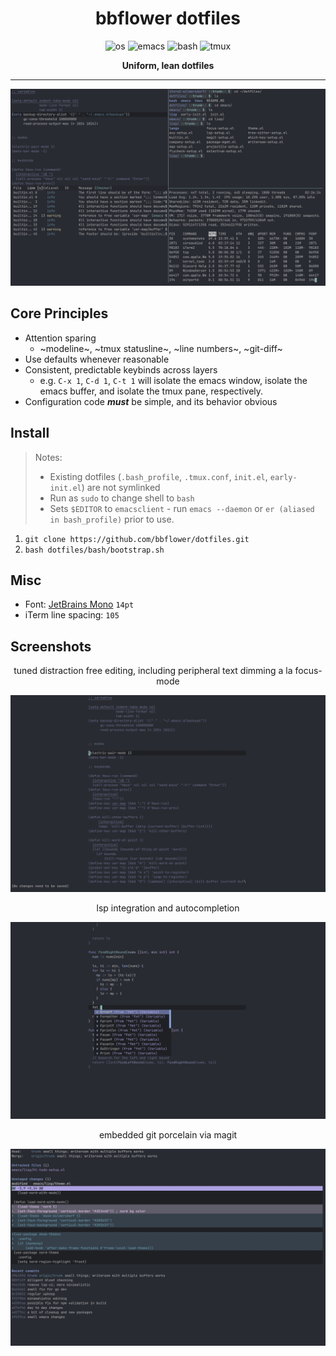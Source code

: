 <div align="center">

 # bbflower dotfiles

 ![os](https://img.shields.io/badge/mac-7ebebd?style=for-the-badge&labelColor=282b33&logo=apple)
 ![emacs](https://img.shields.io/badge/emacs-7ebebd?style=for-the-badge&labelColor=282b33&logo=gnuemacs&logoColor=white)
 ![bash](https://img.shields.io/badge/bash-7ebebd?style=for-the-badge&labelColor=282b33&logo=gnubash&logoColor=white)
 ![tmux](https://img.shields.io/badge/tmux-7ebebd?style=for-the-badge&labelColor=282b33&logo=tmux&logoColor=white)
 
 **Uniform, lean dotfiles**
 
 ---
 
 ![showcase](img/dotfiles-multi-split.png)
 
</div>

## Core Principles

- Attention sparing
    - ~modeline~, ~tmux statusline~, ~line numbers~, ~git-diff~
- Use defaults whenever reasonable
- Consistent, predictable keybinds across layers
    - e.g. `C-x 1`, `C-d 1`, `C-t 1` will isolate the emacs window, isolate the emacs buffer, and isolate the tmux pane, respectively.
- Configuration code **_must_** be simple, and its behavior obvious

## Install

> Notes:
> - Existing dotfiles (`.bash_profile`, `.tmux.conf`, `init.el`, `early-init.el`) are not symlinked
> - Run as `sudo` to change shell to `bash`
> - Sets `$EDITOR` to `emacsclient` - run `emacs --daemon` or `er (aliased in bash_profile)` prior to use. 

1. `git clone https://github.com/bbflower/dotfiles.git`
2. `bash dotfiles/bash/bootstrap.sh`

## Misc

- Font: [JetBrains Mono](https://www.jetbrains.com/lp/mono/) `14pt`
- iTerm line spacing: `105`

## Screenshots

<div align="center"> 

 tuned distraction free editing, including peripheral text dimming a la focus-mode
 
 ![focus](img/dotfiles-focus.png)
 
 lsp integration and autocompletion
 
 ![lsp](img/dotfiles-lsp.png)
 
 embedded git porcelain via magit

 ![magit](img/dotfiles-magit.png)
 
</div>
